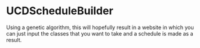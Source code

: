 # UCDScheduleBuilder

Using a genetic algorithm, this will hopefully result in a website in which you can just input the classes that you want to take and a schedule is made as a result.

